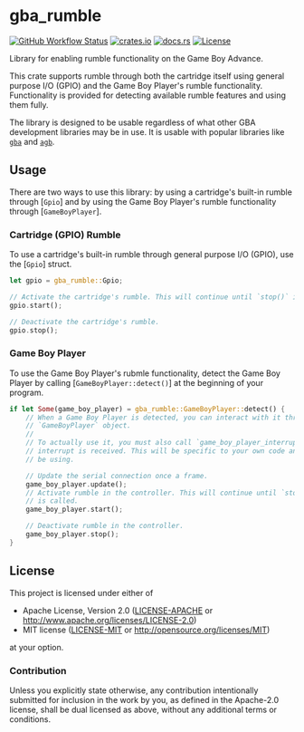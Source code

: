 # gba_rumble

[![GitHub Workflow Status](https://img.shields.io/github/check-runs/Anders429/gba_rumble/master?label=tests)](https://github.com/Anders429/gba_rumble/actions?query=branch%3Amaster)
[![crates.io](https://img.shields.io/crates/v/gba_rumble)](https://crates.io/crates/gba_rumble)
[![docs.rs](https://docs.rs/gba_rumble/badge.svg)](https://docs.rs/gba_rumble)
[![License](https://img.shields.io/crates/l/gba_rumble)](#license)

Library for enabling rumble functionality on the Game Boy Advance.

This crate supports rumble through both the cartridge itself using general purpose I/O (GPIO) and the Game Boy Player's rumble functionality. Functionality is provided for detecting available rumble features and using them fully.

The library is designed to be usable regardless of what other GBA development libraries may be in use. It is usable with popular libraries like [`gba`](https://docs.rs/gba/latest/gba/) and [`agb`](https://docs.rs/agb/latest/agb/index.html).

## Usage
There are two ways to use this library: by using a cartridge's built-in rumble through [`Gpio`] and by using the Game Boy Player's rumble functionality through [`GameBoyPlayer`].

### Cartridge (GPIO) Rumble
To use a cartridge's built-in rumble through general purpose I/O (GPIO), use the [`Gpio`] struct.

``` rust
let gpio = gba_rumble::Gpio;

// Activate the cartridge's rumble. This will continue until `stop()` is called.
gpio.start();

// Deactivate the cartridge's rumble.
gpio.stop();
```

### Game Boy Player
To use the Game Boy Player's rubmle functionality, detect the Game Boy Player by calling [`GameBoyPlayer::detect()`] at the beginning of your program.

``` rust
if let Some(game_boy_player) = gba_rumble::GameBoyPlayer::detect() {    
    // When a Game Boy Player is detected, you can interact with it through the returned
    // `GameBoyPlayer` object.
    //
    // To actually use it, you must also call `game_boy_player_interrupt()` when a serial
    // interrupt is received. This will be specific to your own code and any frameworks you may
    // be using.

    // Update the serial connection once a frame.
    game_boy_player.update();
    // Activate rumble in the controller. This will continue until `stop()` or `hard_stop()`
    // is called.
    game_boy_player.start();

    // Deactivate rumble in the controller.
    game_boy_player.stop();
}
```

## License
This project is licensed under either of

* Apache License, Version 2.0
([LICENSE-APACHE](https://github.com/Anders429/gba_rumble/blob/HEAD/LICENSE-APACHE) or
http://www.apache.org/licenses/LICENSE-2.0)
* MIT license
([LICENSE-MIT](https://github.com/Anders429/gba_rumble/blob/HEAD/LICENSE-MIT) or
http://opensource.org/licenses/MIT)

at your option.

### Contribution
Unless you explicitly state otherwise, any contribution intentionally submitted for inclusion in the work by you, as defined in the Apache-2.0 license, shall be dual licensed as above, without any additional terms or conditions.
